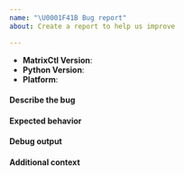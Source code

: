 ```yaml
---
name: "\U0001F41B Bug report"
about: Create a report to help us improve

---
```


<!--
Thank you for reporting a possible bug in MatrixCtl.
Please fill in as much of the template below as you can.

MatrixCtl Version: output of `matrixctl --version`
Platform: output of `uname -a` (UNIX), or version and 32 or 64-bit (Windows)

If possible, please provide the debug output by running the same command again
with a `-d` argument after `matrixctl` e.g. `matrixctl -d command`.
-->

- **MatrixCtl Version**:
- **Python Version**:
- **Platform**:

#### Describe the bug
<!-- A clear and concise description of what the bug is. -->


#### Expected behavior
<!-- A clear and concise description of what you expected to happen. -->


#### Debug output
<!-- Please provide the debug output here -->


#### Additional context
<!-- Add any other context about the problem here. -->
